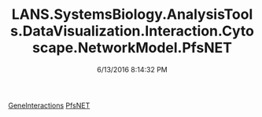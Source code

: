 ﻿---
title: LANS.SystemsBiology.AnalysisTools.DataVisualization.Interaction.Cytoscape.NetworkModel.PfsNET
date: 6/13/2016 8:14:32 PM
---

[GeneInteractions](T-LANS.SystemsBiology.AnalysisTools.DataVisualization.Interaction.Cytoscape.NetworkModel.PfsNET.GeneInteractions.html)
[PfsNET](T-LANS.SystemsBiology.AnalysisTools.DataVisualization.Interaction.Cytoscape.NetworkModel.PfsNET.PfsNET.html)
